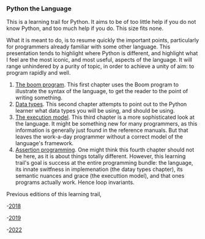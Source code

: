 ### Python the Language

This is a learning trail for Python. It aims to be of too little help if you do not know Python, and too much help if you do. 
This size fits none.

What it is meant to do, is to resume quickly the important points, particularly for programmers already familiar with some other language. 
This presentation tends to highlight where Python is different, and highlight what I feel are the most iconic, and most useful, aspects
of the language. It will range unhindered by a purity of topic, in order to achieve a unity of aim: to program rapidly and well.

1. [The boom program](https://github.com/burtr/reu-cfs/blob/master/reu-cfs-2023/python-the-language/1_BoomProgram.ipynb). 
This first chapter uses the Boom program to illustrate the syntax of the language, to get the reader to the point of writing something.
1. [Data types](https://github.com/burtr/reu-cfs/blob/master/reu-cfs-2023/python-the-language/2_PythonDatatypes.ipynb).
This second chapter attempts to point out to the Python learner what data types you will be using, and should be using.
1. [The execution model](https://github.com/burtr/reu-cfs/blob/master/reu-cfs-2023/python-the-language/3_execution_model.ipynb).
This third chapter is a more sophisticated look at the language. It might be something new for many programmers, as this information
is generally just found in the reference manuals. But that leaves the work-a-day programmer without a correct model of the language's framework.
1. [Assertion programming](https://github.com/burtr/reu-cfs/blob/master/reu-cfs-2023/python-the-language/4_assertion_programming.ipynb).
One might think this fourth chapter should not be here, as it is about things totally different. However, this learning trail's
goal is success at the entire programming bundle: the language, its innate switfness in implemenation (the datay types chapter),
its semantic nuances and grace (the executtion model), and that ones programs actually work. Hence loop invariants.

Previous editions of this learning trail,

-[2018](https://github.com/burtr/reu-cfs/tree/master/reu-cfs-2018/python-the-language)

-[2019](https://github.com/burtr/reu-cfs/tree/master/reu-cfs-2019/python-the-language)

-[2022](https://github.com/burtr/reu-cfs/tree/master/reu-cfs-2022/discussion)
